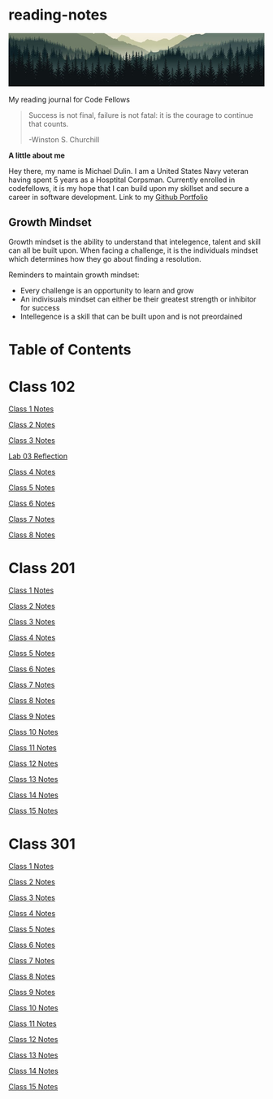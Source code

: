 # reading-notes
![Mountain range banner](banner.jpg)

My reading journal for Code Fellows

> Success is not final, failure is not fatal: it is the courage to continue that counts.
>
>   -Winston S. Churchill

**A little about me**

Hey there, my name is Michael Dulin. I am a United States Navy veteran having spent 5 years as a Hosptital Corpsman. Currently enrolled in codefellows, it is my hope that  I can build upon my skillset and secure a career in software development.
Link to my [Github Portfolio](https://github.com/MichaelDulin)

## Growth Mindset

Growth mindset is the ability to understand that intelegence, talent and skill can all be built upon. When facing a challenge, it is the individuals mindset which determines how they go about finding a resolution.

Reminders to maintain growth mindset:
- Every challenge is an opportunity to learn and grow
- An indivisuals mindset can either be their greatest strength or inhibitor for success
- Intellegence is a skill that can be built upon and is not preordained 

# Table of Contents

# Class 102 #

[Class 1 Notes](102/class1.md)

[Class 2 Notes](102/class2.md)

[Class 3 Notes](102/class3.md)

[Lab 03 Reflection](102/lab3discussion.md)

[Class 4 Notes](102/class4.md)

[Class 5 Notes](102/class5.md)

[Class 6 Notes](102/class6.md)

[Class 7 Notes](102/class7.md)

[Class 8 Notes](102/class8.md)

# Class 201 #

[Class 1 Notes](201/class2.1.md)

[Class 2 Notes](201/class2.2.md)

[Class 3 Notes](201/class2.3.md)

[Class 4 Notes](201/class2.4.md)

[Class 5 Notes](201/class2.5.md)

[Class 6 Notes](201/class2.6.md)

[Class 7 Notes](201/class2.7.md)

[Class 8 Notes](201/class2.8.md)

[Class 9 Notes](201/class2.9.md)

[Class 10 Notes](201/class2.10.md)

[Class 11 Notes](201/class2.11.md)

[Class 12 Notes](201/class2.12.md)

[Class 13 Notes](201/class2.13.md)

[Class 14 Notes](201/class2.14.md)

[Class 15 Notes](201/class2.15.md)

# Class 301 #

[Class 1 Notes](301/class3.1.md)

[Class 2 Notes](301/class3.2.md)

[Class 3 Notes](301/class3.3.md)

[Class 4 Notes](301/class3.4.md)

[Class 5 Notes](301/class3.5.md)

[Class 6 Notes](301/class3.6.md)

[Class 7 Notes](301/class3.7.md)

[Class 8 Notes](301/class3.8.md)

[Class 9 Notes](301/class3.9.md)

[Class 10 Notes](301/class3.10.md)

[Class 11 Notes](301/class3.11.md)

[Class 12 Notes](301/class3.12.md)

[Class 13 Notes](301/class3.13.md)

[Class 14 Notes](301/class3.14.md)

[Class 15 Notes](301/class3.15.md)
